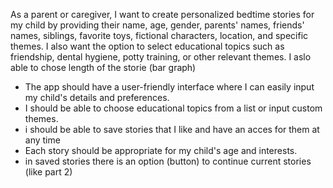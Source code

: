 As a parent or caregiver, I want to create personalized bedtime stories for my child by providing their name, age, gender, parents' names, friends' names, siblings, favorite toys, fictional characters, location, and specific themes. I also want the option to select educational topics such as friendship, dental hygiene, potty training, or other relevant themes.
I aslo able to chose length of the storie (bar graph)

- The app should have a user-friendly interface where I can easily input my child's details and preferences.
- I should be able to choose educational topics from a list or input custom themes.
- i should be able to save stories that I like and have an acces for them at any time
- Each story should be appropriate for my child's age and interests.
- in saved stories there is an option (button) to continue current stories (like part 2)

